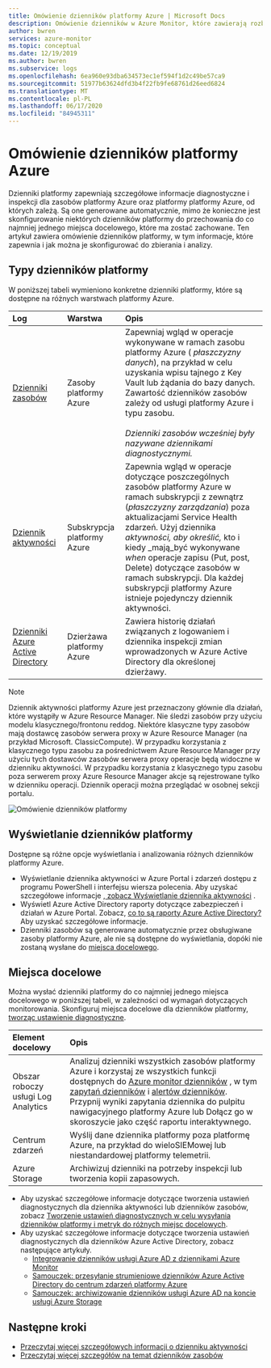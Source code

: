 ```yaml
---
title: Omówienie dzienników platformy Azure | Microsoft Docs
description: Omówienie dzienników w Azure Monitor, które zawierają rozbudowane, częste dane dotyczące operacji zasobu platformy Azure.
author: bwren
services: azure-monitor
ms.topic: conceptual
ms.date: 12/19/2019
ms.author: bwren
ms.subservice: logs
ms.openlocfilehash: 6ea960e93dba634573ec1ef594f1d2c49be57ca9
ms.sourcegitcommit: 51977b63624dfd3b4f22fb9fe68761d26eed6824
ms.translationtype: MT
ms.contentlocale: pl-PL
ms.lasthandoff: 06/17/2020
ms.locfileid: "84945311"
---
```

# <a name="overview-of-azure-platform-logs"></a>Omówienie dzienników platformy Azure
Dzienniki platformy zapewniają szczegółowe informacje diagnostyczne i inspekcji dla zasobów platformy Azure oraz platformy platformy Azure, od których zależą. Są one generowane automatycznie, mimo że konieczne jest skonfigurowanie niektórych dzienników platformy do przechowania do co najmniej jednego miejsca docelowego, które ma zostać zachowane. Ten artykuł zawiera omówienie dzienników platformy, w tym informacje, które zapewnia i jak można je skonfigurować do zbierania i analizy.

## <a name="types-of-platform-logs"></a>Typy dzienników platformy
W poniższej tabeli wymieniono konkretne dzienniki platformy, które są dostępne na różnych warstwach platformy Azure.

| Log | Warstwa | Opis |
|:---|:---|:---|
| [Dzienniki zasobów](resource-logs.md) | Zasoby platformy Azure | Zapewniaj wgląd w operacje wykonywane w ramach zasobu platformy Azure ( *płaszczyzny danych*), na przykład w celu uzyskania wpisu tajnego z Key Vault lub żądania do bazy danych. Zawartość dzienników zasobów zależy od usługi platformy Azure i typu zasobu.<br><br>*Dzienniki zasobów wcześniej były nazywane dziennikami diagnostycznymi.*  |
| [Dziennik aktywności](activity-log.md) | Subskrypcja platformy Azure | Zapewnia wgląd w operacje dotyczące poszczególnych zasobów platformy Azure w ramach subskrypcji z zewnątrz (*płaszczyzny zarządzania*) poza aktualizacjami Service Health zdarzeń. Użyj dziennika _aktywności, aby określić,_ kto i kiedy _mają_być wykonywane _when_ operacje zapisu (Put, post, Delete) dotyczące zasobów w ramach subskrypcji. Dla każdej subskrypcji platformy Azure istnieje pojedynczy dziennik aktywności. |
| [Dzienniki Azure Active Directory](../../active-directory/reports-monitoring/overview-reports.md) | Dzierżawa platformy Azure |  Zawiera historię działań związanych z logowaniem i dziennika inspekcji zmian wprowadzonych w Azure Active Directory dla określonej dzierżawy.   |

> [!NOTE]
> Dziennik aktywności platformy Azure jest przeznaczony głównie dla działań, które wystąpiły w Azure Resource Manager. Nie śledzi zasobów przy użyciu modelu klasycznego/frontonu reddog. Niektóre klasyczne typy zasobów mają dostawcę zasobów serwera proxy w Azure Resource Manager (na przykład Microsoft. ClassicCompute). W przypadku korzystania z klasycznego typu zasobu za pośrednictwem Azure Resource Manager przy użyciu tych dostawców zasobów serwera proxy operacje będą widoczne w dzienniku aktywności. W przypadku korzystania z klasycznego typu zasobu poza serwerem proxy Azure Resource Manager akcje są rejestrowane tylko w dzienniku operacji. Dziennik operacji można przeglądać w osobnej sekcji portalu.

![Omówienie dzienników platformy](media/platform-logs-overview/logs-overview.png)




## <a name="viewing-platform-logs"></a>Wyświetlanie dzienników platformy
Dostępne są różne opcje wyświetlania i analizowania różnych dzienników platformy Azure.

- Wyświetlanie dziennika aktywności w Azure Portal i zdarzeń dostępu z programu PowerShell i interfejsu wiersza polecenia. Aby uzyskać szczegółowe informacje [, zobacz Wyświetlanie dziennika aktywności](activity-log.md#view-the-activity-log) . 
- Wyświetl Azure Active Directory raporty dotyczące zabezpieczeń i działań w Azure Portal. Zobacz, [co to są raporty Azure Active Directory?](../../active-directory/reports-monitoring/overview-reports.md)  Aby uzyskać szczegółowe informacje.
- Dzienniki zasobów są generowane automatycznie przez obsługiwane zasoby platformy Azure, ale nie są dostępne do wyświetlania, dopóki nie zostaną wysłane do [miejsca docelowego](#destinations). 

## <a name="destinations"></a>Miejsca docelowe
Można wysłać dzienniki platformy do co najmniej jednego miejsca docelowego w poniższej tabeli, w zależności od wymagań dotyczących monitorowania. Skonfiguruj miejsca docelowe dla dzienników platformy, [tworząc ustawienie diagnostyczne](diagnostic-settings.md).

| Element docelowy | Opis |
|:---|:---|
| Obszar roboczy usługi Log Analytics | Analizuj dzienniki wszystkich zasobów platformy Azure i korzystaj ze wszystkich funkcji dostępnych do [Azure monitor dzienników](data-platform-logs.md) , w tym [zapytań dzienników](../log-query/log-query-overview.md) i [alertów dzienników](alerts-log.md). Przypnij wyniki zapytania dziennika do pulpitu nawigacyjnego platformy Azure lub Dołącz go w skoroszycie jako część raportu interaktywnego. |  |
| Centrum zdarzeń | Wyślij dane dziennika platformy poza platformę Azure, na przykład do wieloSIEMowej lub niestandardowej platformy telemetrii.
| Azure Storage | Archiwizuj dzienniki na potrzeby inspekcji lub tworzenia kopii zapasowych. |

- Aby uzyskać szczegółowe informacje dotyczące tworzenia ustawień diagnostycznych dla dziennika aktywności lub dzienników zasobów, zobacz [Tworzenie ustawień diagnostycznych w celu wysyłania dzienników platformy i metryk do różnych miejsc docelowych](diagnostic-settings.md). 
- Aby uzyskać szczegółowe informacje dotyczące tworzenia ustawień diagnostycznych dla dzienników Azure Active Directory, zobacz następujące artykuły.
  - [Integrowanie dzienników usługi Azure AD z dziennikami Azure Monitor](../../active-directory/reports-monitoring/howto-integrate-activity-logs-with-log-analytics.md)
  - [Samouczek: przesyłanie strumieniowe dzienników Azure Active Directory do centrum zdarzeń platformy Azure](../../active-directory/reports-monitoring/tutorial-azure-monitor-stream-logs-to-event-hub.md)
  - [Samouczek: archiwizowanie dzienników usługi Azure AD na koncie usługi Azure Storage](../../active-directory/reports-monitoring/quickstart-azure-monitor-route-logs-to-storage-account.md)



## <a name="next-steps"></a>Następne kroki

* [Przeczytaj więcej szczegółowych informacji o dzienniku aktywności](activity-log.md)
* [Przeczytaj więcej szczegółów na temat dzienników zasobów](resource-logs.md)

